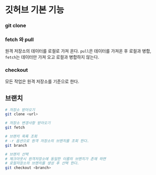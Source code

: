 # 깃허브 기본 기능

### git clone

### fetch 와 pull

원격 저장소의 데이터를 로컬로 가져 온다.
`pull`은 데이터를 가져온 후 로컬과 병합,
`fetch`는 데이터만 가져 오고 로컬과 병합하지 않는다.

### checkout

모든 작업은 원격 저장소를 기준으로 한다.

## 브랜치
```bash
# 저장소 받아오기
git clone <url>

# 저장소 변경사항 받아오기
git fetch

# 브랜치 목록 조회
# -r 옵션으로 원격 저장소의 브랜치를 조회 한다.
git branch

# 브랜치 선택
# 체크아웃시 원격저장소에 동일한 이름의 브랜치가 존재 하면
# 로컬저장소의 브랜치를 생성 후 선택 한다.
git checkout <branch>

```